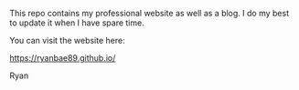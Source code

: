 This repo contains my professional website as well as a blog. I do my best to update it when I have spare time.

You can visit the website here:

https://ryanbae89.github.io/

Ryan
